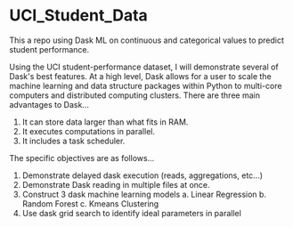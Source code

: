 # UCI_Student_Data
This a repo using Dask ML on continuous and categorical values to predict student performance. 

Using the UCI student-performance dataset, I will demonstrate several of Dask's best features. At a high level, Dask allows for a user to scale the machine learning and data structure packages within Python to multi-core computers and distributed computing clusters. There are three main advantages to Dask...

1. It can store data larger than what fits in RAM.
2. It executes computations in parallel.
3. It includes a task scheduler.

The specific objectives are as follows...
1. Demonstrate delayed dask execution (reads, aggregations, etc...)
2. Demonstrate Dask reading in multiple files at once.
3. Construct 3 dask machine learning models
    a. Linear Regression
    b. Random Forest
    c. Kmeans Clustering
4. Use dask grid search to identify ideal parameters in parallel
